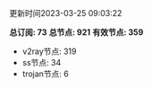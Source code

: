 更新时间2023-03-25 09:03:22

**总订阅: 73**
**总节点: 921**
**有效节点: 359**
- v2ray节点: 319
- ss节点: 34
- trojan节点: 6
